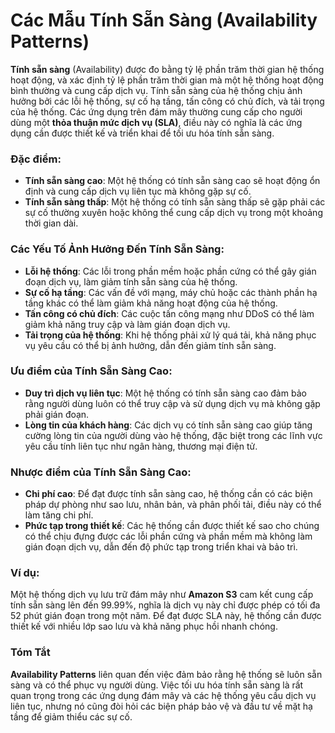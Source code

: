 # Các Mẫu Tính Sẵn Sàng (Availability Patterns)

**Tính sẵn sàng** (Availability) được đo bằng tỷ lệ phần trăm thời gian hệ thống hoạt động, và xác định tỷ lệ phần trăm thời gian mà một hệ thống hoạt động bình thường và cung cấp dịch vụ. Tính sẵn sàng của hệ thống chịu ảnh hưởng bởi các lỗi hệ thống, sự cố hạ tầng, tấn công có chủ đích, và tải trọng của hệ thống. Các ứng dụng trên đám mây thường cung cấp cho người dùng một **thỏa thuận mức dịch vụ (SLA)**, điều này có nghĩa là các ứng dụng cần được thiết kế và triển khai để tối ưu hóa tính sẵn sàng.

### Đặc điểm:
- **Tính sẵn sàng cao**: Một hệ thống có tính sẵn sàng cao sẽ hoạt động ổn định và cung cấp dịch vụ liên tục mà không gặp sự cố.
- **Tính sẵn sàng thấp**: Một hệ thống có tính sẵn sàng thấp sẽ gặp phải các sự cố thường xuyên hoặc không thể cung cấp dịch vụ trong một khoảng thời gian dài.

### Các Yếu Tố Ảnh Hưởng Đến Tính Sẵn Sàng:
- **Lỗi hệ thống**: Các lỗi trong phần mềm hoặc phần cứng có thể gây gián đoạn dịch vụ, làm giảm tính sẵn sàng của hệ thống.
- **Sự cố hạ tầng**: Các vấn đề với mạng, máy chủ hoặc các thành phần hạ tầng khác có thể làm giảm khả năng hoạt động của hệ thống.
- **Tấn công có chủ đích**: Các cuộc tấn công mạng như DDoS có thể làm giảm khả năng truy cập và làm gián đoạn dịch vụ.
- **Tải trọng của hệ thống**: Khi hệ thống phải xử lý quá tải, khả năng phục vụ yêu cầu có thể bị ảnh hưởng, dẫn đến giảm tính sẵn sàng.

### Ưu điểm của Tính Sẵn Sàng Cao:
- **Duy trì dịch vụ liên tục**: Một hệ thống có tính sẵn sàng cao đảm bảo rằng người dùng luôn có thể truy cập và sử dụng dịch vụ mà không gặp phải gián đoạn.
- **Lòng tin của khách hàng**: Các dịch vụ có tính sẵn sàng cao giúp tăng cường lòng tin của người dùng vào hệ thống, đặc biệt trong các lĩnh vực yêu cầu tính liên tục như ngân hàng, thương mại điện tử.

### Nhược điểm của Tính Sẵn Sàng Cao:
- **Chi phí cao**: Để đạt được tính sẵn sàng cao, hệ thống cần có các biện pháp dự phòng như sao lưu, nhân bản, và phân phối tải, điều này có thể làm tăng chi phí.
- **Phức tạp trong thiết kế**: Các hệ thống cần được thiết kế sao cho chúng có thể chịu đựng được các lỗi phần cứng và phần mềm mà không làm gián đoạn dịch vụ, dẫn đến độ phức tạp trong triển khai và bảo trì.

### Ví dụ:
Một hệ thống dịch vụ lưu trữ đám mây như **Amazon S3** cam kết cung cấp tính sẵn sàng lên đến 99.99%, nghĩa là dịch vụ này chỉ được phép có tối đa 52 phút gián đoạn trong một năm. Để đạt được SLA này, hệ thống cần được thiết kế với nhiều lớp sao lưu và khả năng phục hồi nhanh chóng.

### Tóm Tắt
**Availability Patterns** liên quan đến việc đảm bảo rằng hệ thống sẽ luôn sẵn sàng và có thể phục vụ người dùng. Việc tối ưu hóa tính sẵn sàng là rất quan trọng trong các ứng dụng đám mây và các hệ thống yêu cầu dịch vụ liên tục, nhưng nó cũng đòi hỏi các biện pháp bảo vệ và đầu tư về mặt hạ tầng để giảm thiểu các sự cố.